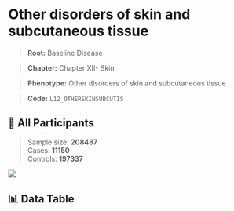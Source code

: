 # Other disorders of skin and subcutaneous tissue

> **Root:** Baseline Disease  

> **Chapter:** Chapter XII- Skin  

> **Phenotype:** Other disorders of skin and subcutaneous tissue  

> **Code:** `L12_OTHERSKINSUBCUTIS`

## 🧪 All Participants  
> Sample size: **208487**  
> Cases: **11150**  
> Controls: **197337**
<img src="/Sensitive/Figures/ALL/Incidence/L12_OTHERSKINSUBCUTIS.png"/>

## 📊 Data Table
<CsvTableMRF src="/Sensitive/Data/ALL/Incidence/COX_L12_OTHERSKINSUBCUTIS.csv"/>

